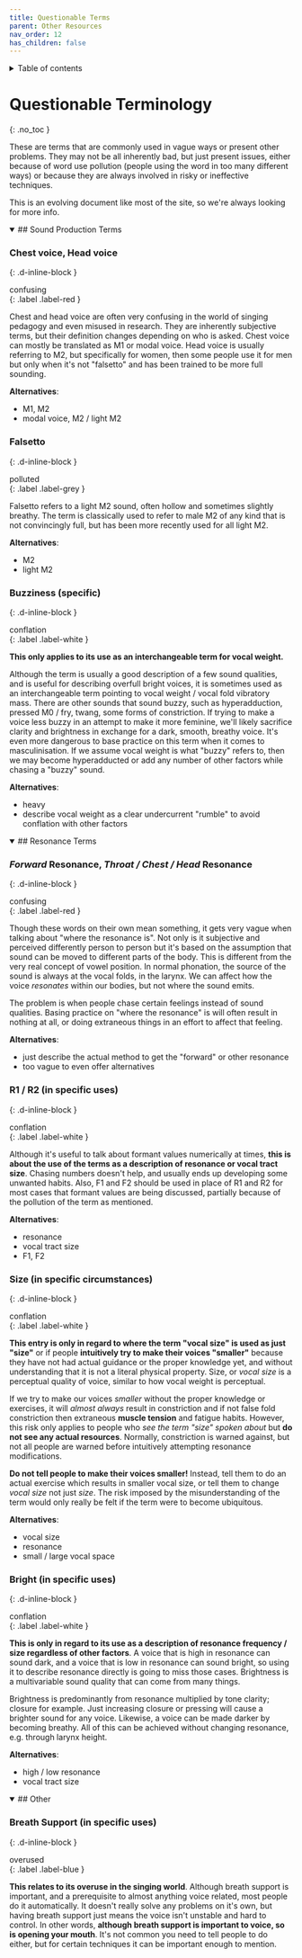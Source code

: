 ```yaml
---
title: Questionable Terms
parent: Other Resources
nav_order: 12
has_children: false
---
```

<details closed markdown="block">
  <summary>
    Table of contents
  </summary>
{: .text-delta }
1. TOC
{:toc}
</details>

# Questionable Terminology
{: .no_toc }

These are terms that are commonly used in vague ways or present other problems. They may not be all inherently bad, but just present issues, either because of word use pollution (people using the word in too many different ways) or because they are always involved in risky or ineffective techniques.

This is an evolving document like most of the site, so we're always looking for more info.


<details open markdown="block"><summary markdown="block">
## Sound Production Terms
</summary>

### Chest voice, Head voice

{: .d-inline-block }
<div>confusing</div>{: .label .label-red }

Chest and head voice are often very confusing in the world of singing pedagogy and even misused in research. They are inherently subjective terms, but their definition changes depending on who is asked. Chest voice can mostly be translated as M1 or modal voice. Head voice is usually referring to M2, but specifically for women, then some people use it for men but only when it's not "falsetto" and has been trained to be more full sounding.

**Alternatives**:
- M1, M2
- modal voice, M2 / light M2

### Falsetto

{: .d-inline-block }
<div>polluted</div>{: .label .label-grey }

Falsetto refers to a light M2 sound, often hollow and sometimes slightly breathy. The term is classically used to refer to male M2 of any kind that is not convincingly full, but has been more recently used for all light M2.

**Alternatives**:
- M2
- light M2

### Buzziness (specific)

{: .d-inline-block }
<div>conflation</div>{: .label .label-white }

**This only applies to its use as an interchangeable term for vocal weight.**

Although the term is usually a good description of a few sound qualities, and is useful for describing overfull bright voices, it is sometimes used as an interchangeable term pointing to vocal weight / vocal fold vibratory mass. There are other sounds that sound buzzy, such as hyperadduction, pressed M0 / fry, twang, some forms of constriction. If trying to make a voice less buzzy in an attempt to make it more feminine, we'll likely sacrifice clarity and brightness in exchange for a dark, smooth, breathy voice. It's even more dangerous to base practice on this term when it comes to masculinisation. If we assume vocal weight is what "buzzy" refers to, then we may become hyperadducted or add any number of other factors while chasing a "buzzy" sound.

**Alternatives**:
- heavy
- describe vocal weight as a clear undercurrent "rumble" to avoid conflation with other factors

</details>


<details open markdown="block"><summary markdown="block">
## Resonance Terms
</summary>

### *Forward* Resonance, *Throat / Chest / Head* Resonance

{: .d-inline-block }
<div>confusing</div>{: .label .label-red }

Though these words on their own mean something, it gets very vague when talking about "where the resonance is". Not only is it subjective and perceived differently person to person but it's based on the assumption that sound can be moved to different parts of the body. This is different from the very real concept of vowel position. In normal phonation, the source of the sound is always at the vocal folds, in the larynx. We can affect how the voice *resonates* within our bodies, but not where the sound emits.

The problem is when people chase certain feelings instead of sound qualities. Basing practice on "where the resonance" is will often result in nothing at all, or doing extraneous things in an effort to affect that feeling.

**Alternatives**:
- just describe the actual method to get the "forward" or other resonance
- too vague to even offer alternatives

### R1 / R2 (in specific uses)

{: .d-inline-block }
<div>conflation</div>{: .label .label-white }

Although it's useful to talk about formant values numerically at times, **this is about the use of the terms as a description of resonance or vocal tract size**. Chasing numbers doesn't help, and usually ends up developing some unwanted habits. Also, F1 and F2 should be used in place of R1 and R2 for most cases that formant values are being discussed, partially because of the pollution of the term as mentioned.

**Alternatives**:
- resonance
- vocal tract size
- F1, F2

### Size (in specific circumstances)

{: .d-inline-block }
<div>conflation</div>{: .label .label-white }

**This entry is only in regard to where the term "vocal size" is used as just "size"** or if people **intuitively try to make their voices "smaller"** because they have not had actual guidance or the proper knowledge yet, and without understanding that it is not a literal physical property. Size, or *vocal size* is a perceptual quality of voice, similar to how vocal weight is perceptual.

If we try to make our voices *smaller* without the proper knowledge or exercises, it will *almost always* result in constriction and if not false fold constriction then extraneous **muscle tension** and fatigue habits. However, this risk only applies to people who *see the term "size" spoken about* but **do not see any actual resources**. Normally, constriction is warned against, but not all people are warned before intuitively attempting resonance modifications.

**Do not tell people to make their voices smaller!** Instead, tell them to do an actual exercise which results in smaller vocal size, or tell them to change *vocal size* not just *size*. The risk imposed by the misunderstanding of the term would only really be felt if the term were to become ubiquitous.

**Alternatives**:
- vocal size
- resonance
- small / large vocal space

### Bright (in specific uses)

{: .d-inline-block }
<div>conflation</div>{: .label .label-white }

**This is only in regard to its use as a description of resonance frequency / size regardless of other factors**. A voice that is high in resonance can sound dark, and a voice that is low in resonance can sound bright, so using it to describe resonance directly is going to miss those cases. Brightness is a multivariable sound quality that can come from many things.

Brightness is predominantly from resonance multiplied by tone clarity; closure for example. Just increasing closure or pressing will cause a brighter sound for any voice. Likewise, a voice can be made darker by becoming breathy. All of this can be achieved without changing resonance, e.g. through larynx height.

**Alternatives**:
- high / low resonance
- vocal tract size

</details>


<details open markdown="block"><summary markdown="block">
## Other
</summary>

### Breath Support (in specific uses)

{: .d-inline-block }
<div>overused</div>{: .label .label-blue }

**This relates to its overuse in the singing world**. Although breath support is important, and a prerequisite to almost anything voice related, most people do it automatically. It doesn't really solve any problems on it's own, but having breath support just means the voice isn't unstable and hard to control. In other words, **although breath support is important to voice, so is opening your mouth**. It's not common you need to tell people to do either, but for certain techniques it can be important enough to mention.

</details>
